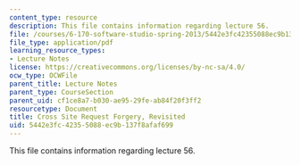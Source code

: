 ```yaml
---
content_type: resource
description: This file contains information regarding lecture 56.
file: /courses/6-170-software-studio-spring-2013/5442e3fc42355088ec9b137f8afaf699_MIT6_170S13_56-sec-rev.pdf
file_type: application/pdf
learning_resource_types:
- Lecture Notes
license: https://creativecommons.org/licenses/by-nc-sa/4.0/
ocw_type: OCWFile
parent_title: Lecture Notes
parent_type: CourseSection
parent_uid: cf1ce8a7-b030-ae95-29fe-ab84f20f3ff2
resourcetype: Document
title: Cross Site Request Forgery, Revisited
uid: 5442e3fc-4235-5088-ec9b-137f8afaf699
---
```

This file contains information regarding lecture 56.